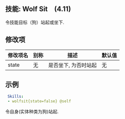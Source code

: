 技能: Wolf Sit　(4.11)
--------------------------

令技能目标（狗）站起或坐下.

修改项
----------

| 修改项名 | 别称    | 描述                                                                                                    | 默认值 |
|-----------|------------|----------------------------------------------------------------------------------------------------------------|---------------|
| state | 无 | 是否坐下, 为否时站起 | 无 |

示例
--------

```yaml
 Skills:
 - wolfsit{state=false} @self
```
令自身(实体种类为狗)站起.